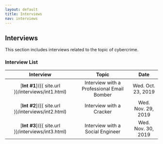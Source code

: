 ```yaml
---
layout: default
title: Interviews
nav: interviews
---
```


## Interviews
This section includes interviews related to the topic of cybercrime.

### Interview List

|                      Interview                     |           Topic                                  |                Date                  |
| :----------------------------------------------:   | :----------------------------------------------: | :-------------------------------:    |
| [**Int #1**]({{ site.url }}/interviews/int1.html)  | Interview with a Professional Email Bomber       | Wed. Oct. 23, 2019                   |
| [**Int #2**]({{ site.url }}/interviews/int2.html)  | Interview with a Cracker                         | Wed. Nov. 29, 2019                   |
| [**Int #3**]({{ site.url }}/interviews/int3.html)  | Interview with a Social Engineer                 | Wed. Nov. 30, 2019                   |
  
